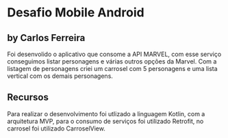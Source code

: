 # Desafio Mobile Android
## by Carlos Ferreira

Foi desenvolido o aplicativo que consome a API MARVEL, com esse serviço conseguimos listar personagens e várias outros opções da Marvel. Com a listagem de personagens criei um carrosel com 5 personagens e uma lista vertical com os demais personagens.

## Recursos
 Para realizar o desenvolvimento foi utlizado a linguagem Kotlin, com a arquitetura MVP, para o consumo de serviços foi utilizado Retrofit, no carrosel foi utilizado CarroselView. 
 
 

